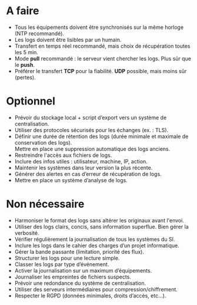 # A faire
- Tous les équipements doivent être synchronisés sur la même horloge (NTP recommandé).
- Les logs doivent être lisibles par un humain.
- Transfert en temps réel recommandé, mais choix de récupération toutes les 5 min.
- Mode **pull** recommandé : le serveur vient chercher les logs. Plus sûr que le **push**.
- Préférer le transfert **TCP** pour la fiabilité. **UDP** possible, mais moins sûr (pertes).

# Optionnel
- Prévoir du stockage local + script d’export vers un système de centralisation.
- Utiliser des protocoles sécurisés pour les échanges (ex. : TLS).
- Définir une durée de rétention des logs (durée minimale et maximale de conservation des logs). \
  Mettre en place une suppression automatique des logs anciens.
- Restreindre l'accès aux fichiers de logs.
- Inclure des infos utiles : utilisateur, machine, IP, action.
- Maintenir les systèmes dans leur version la plus récente.
- Générer des alertes en cas d’erreur de récupération de logs.
- Mettre en place un système d’analyse de logs.

# Non nécessaire
- Harmoniser le format des logs sans altérer les originaux avant l'envoi.
- Utiliser des logs clairs, concis, sans information superflue. Bien gérer la verbosité.
- Vérifier régulièrement la journalisation de tous les systèmes du SI.
- Inclure les logs dans le cahier des charges d’un projet informatique.
- Gérer la bande passante (limitation, priorité des flux).
- Structurer les logs pour une lecture simple.
- Classer les logs par type d’événement.
- Activer la journalisation sur un maximum d’équipements.
- Journaliser les empreintes de fichiers suspects.
- Prévoir une redondance du système de centralisation.
- Utiliser des serveurs intermédiaires pour compression/chiffrement.
- Respecter le RGPD (données minimales, droits d’accès, etc...).